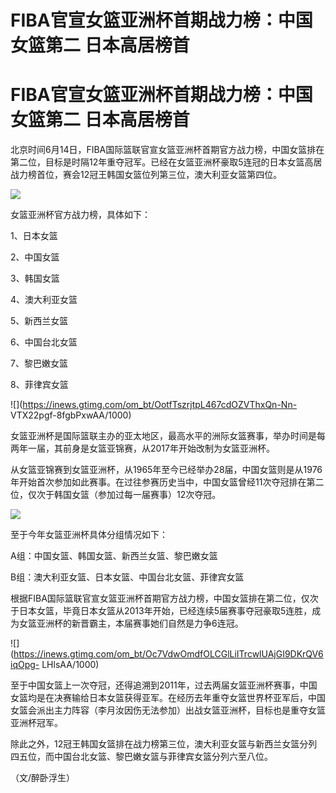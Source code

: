 # FIBA官宣女篮亚洲杯首期战力榜：中国女篮第二 日本高居榜首

# FIBA官宣女篮亚洲杯首期战力榜：中国女篮第二 日本高居榜首

北京时间6月14日，FIBA国际篮联官宣女篮亚洲杯首期官方战力榜，中国女篮排在第二位，目标是时隔12年重夺冠军。已经在女篮亚洲杯豪取5连冠的日本女篮高居战力榜首位，赛会12冠王韩国女篮位列第三位，澳大利亚女篮第四位。

![](https://inews.gtimg.com/om_bt/OUsmMXQ4LcHChlh2YfQHaY2KX6MCpT5Or7_UF1ifgjJXEAA/1000)

女篮亚洲杯官方战力榜，具体如下：

1、日本女篮

2、中国女篮

3、韩国女篮

4、澳大利亚女篮

5、新西兰女篮

6、中国台北女篮

7、黎巴嫩女篮

8、菲律宾女篮

![](https://inews.gtimg.com/om_bt/OotfTszrjtpL467cdOZVThxQn-Nn-
VTX22pgf-8fgbPxwAA/1000)

女篮亚洲杯是国际篮联主办的亚太地区，最高水平的洲际女篮赛事，举办时间是每两年一届，其前身是女篮亚锦赛，从2017年开始改制为女篮亚洲杯。

从女篮亚锦赛到女篮亚洲杯，从1965年至今已经举办28届，中国女篮则是从1976年开始首次参加如此赛事。在过往参赛历史当中，中国女篮曾经11次夺冠排在第二位，仅次于韩国女篮（参加过每一届赛事）12次夺冠。

![](https://inews.gtimg.com/om_bt/Ol5t9bNEP4MeWKUM0LOnGtq8oURu4ELM7zEh2ygWYBK0UAA/1000)

至于今年女篮亚洲杯具体分组情况如下：

A组：中国女篮、韩国女篮、新西兰女篮、黎巴嫩女篮

B组：澳大利亚女篮、日本女篮、中国台北女篮、菲律宾女篮

根据FIBA国际篮联官宣女篮亚洲杯首期官方战力榜，中国女篮排在第二位，仅次于日本女篮，毕竟日本女篮从2013年开始，已经连续5届赛事夺冠豪取5连胜，成为女篮亚洲杯的新晋霸主，本届赛事她们自然是力争6连冠。

![](https://inews.gtimg.com/om_bt/Oc7VdwOmdfOLCGlLiITrcwlUAjGI9DKrQV6iqOpg-
LHlsAA/1000)

至于中国女篮上一次夺冠，还得追溯到2011年，过去两届女篮亚洲杯赛事，中国女篮均是在决赛输给日本女篮获得亚军。在经历去年重夺女篮世界杯亚军后，中国女篮会派出主力阵容（李月汝因伤无法参加）出战女篮亚洲杯，目标也是重夺女篮亚洲杯冠军。

除此之外，12冠王韩国女篮排在战力榜第三位，澳大利亚女篮与新西兰女篮分列四五位，而中国台北女篮、黎巴嫩女篮与菲律宾女篮分列六至八位。

（文/醉卧浮生）

